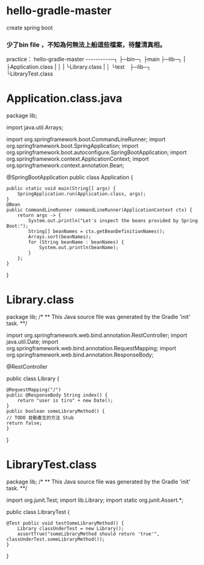 # hello-gradle-master
create spring boot 

### 少了bin file ，不知為何無法上船這些檔案，待釐清真相。
practice：
hello-gradle-master ----------─┐
                               ├─bin─┐
                                   ├main  ├─lib─┐
                                   |            ├Application.class
                                   |            │
                                   |            └Library.class
                                      |
                                   │
                                   └test　├─lib─┐
                                                └LibraryTest.class
                                                

# Application.class.java

package lib;

import java.util.Arrays;

import org.springframework.boot.CommandLineRunner;
import org.springframework.boot.SpringApplication;
import org.springframework.boot.autoconfigure.SpringBootApplication;
import org.springframework.context.ApplicationContext;
import org.springframework.context.annotation.Bean;

@SpringBootApplication
public class Application {

    public static void main(String[] args) {
        SpringApplication.run(Application.class, args);
    }
    @Bean
    public CommandLineRunner commandLineRunner(ApplicationContext ctx) {
        return args -> {
            System.out.println("Let's inspect the beans provided by Spring Boot:");
            String[] beanNames = ctx.getBeanDefinitionNames();
            Arrays.sort(beanNames);
            for (String beanName : beanNames) {
                System.out.println(beanName);
            }
        };
    }	
}



# Library.class

package lib;
/*
** This Java source file was generated by the Gradle 'init' task.
**/

import org.springframework.web.bind.annotation.RestController;
import java.util.Date;
import org.springframework.web.bind.annotation.RequestMapping;
import org.springframework.web.bind.annotation.ResponseBody;

@RestController

public class Library {

    @RequestMapping("/")
    public @ResponseBody String index() {
        return "user is tiro" + new Date();
    }
    public boolean someLibraryMethod() {
	// TODO 自動產生的方法 Stub
	return false;
	}
}



# LibraryTest.class
package lib;
/*
** This Java source file was generated by the Gradle 'init' task.
**/

import org.junit.Test;
import lib.Library;
import static org.junit.Assert.*;

public class LibraryTest {

    @Test public void testSomeLibraryMethod() {
        Library classUnderTest = new Library();
        assertTrue("someLibraryMethod should return 'true'", classUnderTest.someLibraryMethod());
    }
}
